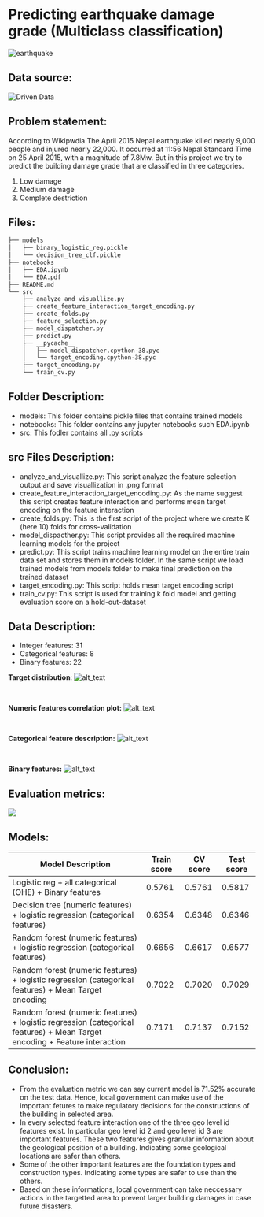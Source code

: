 # Predicting earthquake damage grade (Multiclass classification)
![earthquake](https://s3.amazonaws.com/drivendata-public-assets/nepal-quake-bm-2.JPG)

## Data source:
![Driven Data](https://www.drivendata.org/competitions/57/nepal-earthquake/)

## Problem statement:
According to Wikipwdia The April 2015 Nepal earthquake killed nearly 9,000 people and injured nearly 22,000. It occurred at 11:56 Nepal Standard Time on 25 April 2015, with a magnitude of 7.8Mw. But in this project we try to predict the building damage grade that are classified in three categories.
<ol>
  <li>Low damage</li>
  <li>Medium damage</li>
  <li>Complete destriction</li>
</ol>

## Files:
```bash
├── models
│   ├── binary_logistic_reg.pickle
│   └── decision_tree_clf.pickle
├── notebooks
│   ├── EDA.ipynb
│   └── EDA.pdf
├── README.md
└── src
    ├── analyze_and_visuallize.py
    ├── create_feature_interaction_target_encoding.py
    ├── create_folds.py
    ├── feature_selection.py
    ├── model_dispatcher.py
    ├── predict.py
    ├── __pycache__
    │   ├── model_dispatcher.cpython-38.pyc
    │   └── target_encoding.cpython-38.pyc
    ├── target_encoding.py
    └── train_cv.py
 ```

## Folder Description:
<ul>
  <li>models: This folder contains pickle files that contains trained models</li>
  <li>notebooks: This folder contains any jupyter notebooks such EDA.ipynb</li>
  <li>src: This fodler contains all .py scripts</li>
</ul>

## src Files Description:
<ul>
  <li>analyze_and_visuallize.py: This script analyze the feature selection output and save visuallization in .png format</li>
  <li>create_feature_interaction_target_encoding.py: As the name suggest this script creates feature interaction and performs mean target encoding on the feature interaction</li>
  <li>create_folds.py: This is the first script of the project where we create K (here 10) folds for cross-validation</li>
  <li>model_dispacther.py: This script provides all the required machine learning models for the project</li>
  <li>predict.py: This script trains machine learning model on the entire train data set and stores them in models folder. In the same script we load trained models from models folder to make final prediction on the trained dataset</li>
  <li>target_encoding.py: This script holds mean target encoding script</li>
  <li>train_cv.py: This script is used for training k fold model and getting evaluation score on a hold-out-dataset</li>
</ul>

## Data Description:
<ul>
  <li>Integer features: 31</li>
  <li>Categorical features: 8</li>
  <li>Binary features: 22</li>
</ul>

<b>Target distribution</b>:
![alt_text](/images/target_dist.png)

<br>

<b>Numeric features correlation plot:</b>
![alt_text](/images/correlation_map.png)

<br>

<b>Categorical feature description:</b>
![alt_text](/images/categorical_feat.png)

<br>

<b>Binary features:</b>
![alt_text](/images/cat_feat_target_var.png)


## Evaluation metrics:

<img src="https://render.githubusercontent.com/render/math?math=F_{micro} = \frac{2.P_{micro}.R_{micro}}{P_{micro}+R_{micro}}">

## Models:

| Model Description                                           | Train score  | CV score  | Test score  |
|-------------------------------------------------------------|--------------|-----------|-------------|
| Logistic reg + all categorical (OHE) + Binary features      | 0.5761       | 0.5761    | 0.5817      |
| Decision tree (numeric features) + logistic regression (categorical features)   | 0.6354       | 0.6348    | 0.6346      |
| Random forest (numeric features) + logistic regression (categorical features)   | 0.6656       | 0.6617    | 0.6577      |
| Random forest (numeric features) + logistic regression (categorical features) + Mean Target encoding   | 0.7022       | 0.7020    | 0.7029      |
| Random forest (numeric features) + logistic regression (categorical features) + Mean Target encoding + Feature interaction   | 0.7171       | 0.7137    | 0.7152      |

## Conclusion:
<ul>
  <li>From the evaluation metric we can say current model is 71.52% accurate on the test data. Hence, local government can make use of the important fetures to make regulatory decisions for the constructions of the building in selected area.</li>
  <li>In every selected feature interaction one of the three geo level id features exist. In particular geo level id 2 and geo level id 3 are important features. These two features gives granular information about the geological position of a building. Indicating some geological locations are safer than others.</li>
  <li>Some of the other important features are the foundation types and construction types. Indicating some types are safer to use than the others.</li>
  <li>Based on these informations, local government can take neccessary actions in the targetted area to prevent larger building damages in case future disasters.</li>
<ul>
